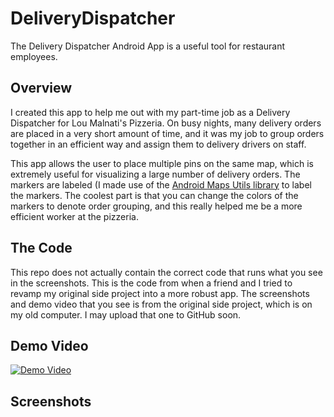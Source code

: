 # DeliveryDispatcher
The Delivery Dispatcher Android App is a useful tool for restaurant employees.

## Overview

I created this app to help me out with my part-time job as a Delivery Dispatcher for Lou Malnati's Pizzeria. On busy nights, many delivery orders are placed in a very short amount of time, and it was my job to group orders together in an efficient way and assign them to delivery drivers on staff.

This app allows the user to place multiple pins on the same map, which is extremely useful for visualizing a large number of delivery orders. The markers are labeled (I made use of the [Android Maps Utils library](http://googlemaps.github.io/android-maps-utils/) to label the markers. The coolest part is that you can change the colors of the markers to denote order grouping, and this really helped me be a more efficient worker at the pizzeria.

## The Code

This repo does not actually contain the correct code that runs what you see in the screenshots. This is the code from when a friend and I tried to revamp my original side project into a more robust app. The screenshots and demo video that you see is from the original side project, which is on my old computer. I may upload that one to GitHub soon.

## Demo Video

[![Demo Video](http://img.youtube.com/vi/v0kiGPuEM0w/0.jpg)](http://www.youtube.com/watch?v=v0kiGPuEM0w)

## Screenshots
